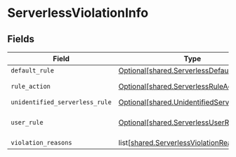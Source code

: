# ServerlessViolationInfo


## Fields

| Field                                                                                                | Type                                                                                                 | Required                                                                                             | Description                                                                                          |
| ---------------------------------------------------------------------------------------------------- | ---------------------------------------------------------------------------------------------------- | ---------------------------------------------------------------------------------------------------- | ---------------------------------------------------------------------------------------------------- |
| `default_rule`                                                                                       | [Optional[shared.ServerlessDefaultRule]](undefined/models/shared/serverlessdefaultrule.md)           | :heavy_minus_sign:                                                                                   | N/A                                                                                                  |
| `rule_action`                                                                                        | [Optional[shared.ServerlessRuleAction]](undefined/models/shared/serverlessruleaction.md)             | :heavy_minus_sign:                                                                                   | serverless rule action                                                                               |
| `unidentified_serverless_rule`                                                                       | [Optional[shared.UnidentifiedServerlessRule]](undefined/models/shared/unidentifiedserverlessrule.md) | :heavy_minus_sign:                                                                                   | N/A                                                                                                  |
| `user_rule`                                                                                          | [Optional[shared.ServerlessUserRule]](undefined/models/shared/serverlessuserrule.md)                 | :heavy_minus_sign:                                                                                   | used for violation in ServerlessFunction                                                             |
| `violation_reasons`                                                                                  | list[[shared.ServerlessViolationReason](undefined/models/shared/serverlessviolationreason.md)]       | :heavy_minus_sign:                                                                                   | N/A                                                                                                  |